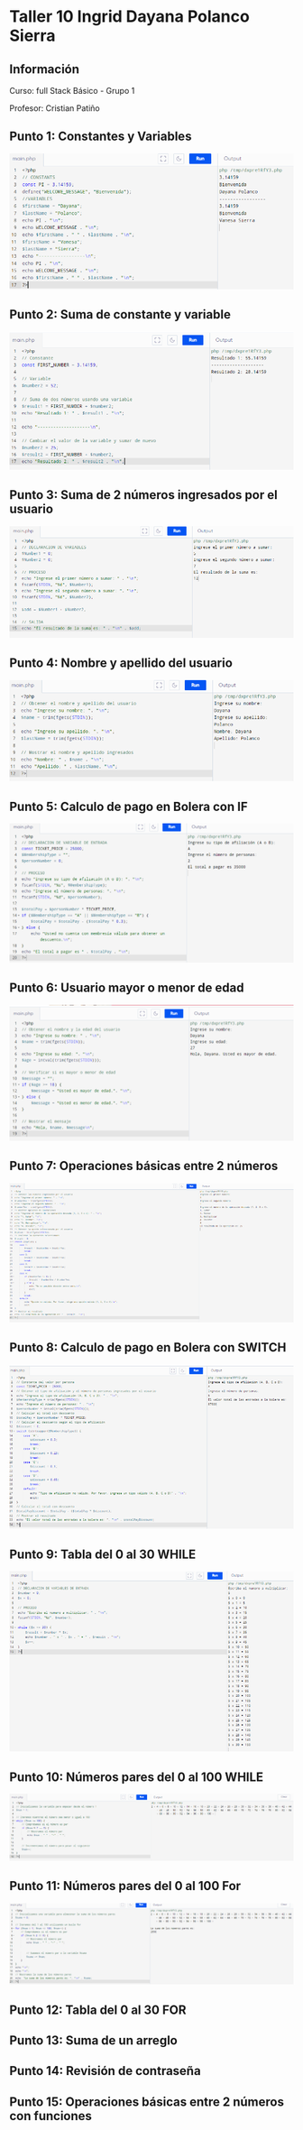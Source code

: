 <h1>Taller 10 Ingrid Dayana Polanco Sierra</h1>

<h2> Información</h2>
<p>Curso: full Stack Básico - Grupo 1 </p>
<p>Profesor: Cristian Patiño</p>

<h2> Punto 1: Constantes y Variables</h2>
<img src="./public/images/image-1.PNG">
<h2> Punto 2: Suma de constante y variable</h2>
<img src="./public/images/image-2.PNG">
<h2> Punto 3: Suma de 2 números ingresados por el usuario</h2>
<img src="./public/images/image-3.PNG">
<h2> Punto 4: Nombre y apellido del usuario</h2>
<img src="./public/images/image-4.PNG">
<h2> Punto 5: Calculo de pago en Bolera con IF</h2>
<img src="./public/images/image-5.PNG">
<h2> Punto 6: Usuario mayor o menor de edad</h2>
<img src="./public/images/image-6.PNG">
<h2> Punto 7: Operaciones básicas entre 2 números</h2>
<img src="./public/images/image-7.PNG">
<h2> Punto 8: Calculo de pago en Bolera con SWITCH</h2>
<img src="./public/images/image-8.PNG">
<h2> Punto 9: Tabla del 0 al 30 WHILE</h2>
<img src="./public/images/image-9.PNG">
<h2> Punto 10: Números pares del 0 al 100 WHILE</h2>
<img src="./public/images/image-10.PNG">
<h2> Punto 11: Números pares del 0 al 100 For</h2>
<img src="./public/images/image-11.PNG">
<h2> Punto 12: Tabla del 0 al 30 FOR</h2>

<h2> Punto 13: Suma de un arreglo</h2>

<h2> Punto 14: Revisión de contraseña</h2>

<h2> Punto 15: Operaciones básicas entre 2 números con funciones</h2>